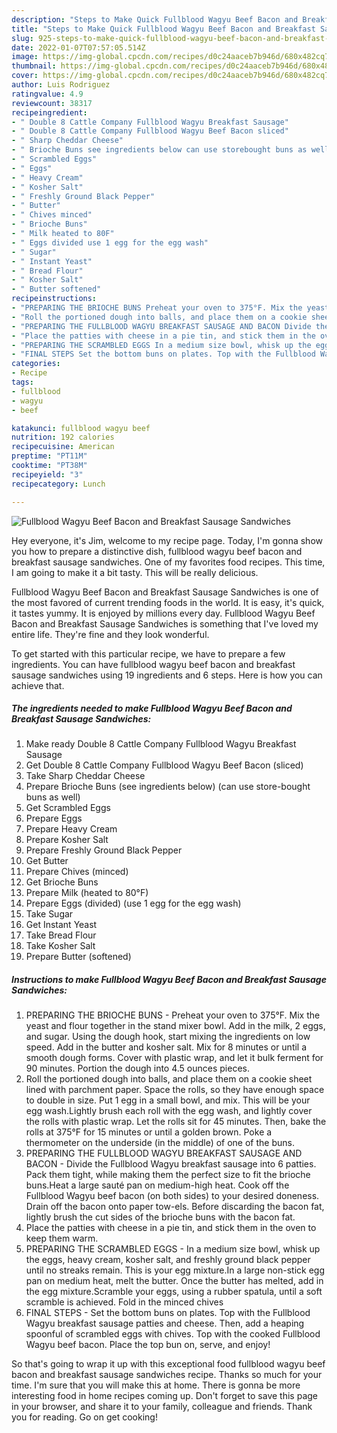```yaml
---
description: "Steps to Make Quick Fullblood Wagyu Beef Bacon and Breakfast Sausage Sandwiches"
title: "Steps to Make Quick Fullblood Wagyu Beef Bacon and Breakfast Sausage Sandwiches"
slug: 925-steps-to-make-quick-fullblood-wagyu-beef-bacon-and-breakfast-sausage-sandwiches
date: 2022-01-07T07:57:05.514Z
image: https://img-global.cpcdn.com/recipes/d0c24aaceb7b946d/680x482cq70/fullblood-wagyu-beef-bacon-and-breakfast-sausage-sandwiches-recipe-main-photo.jpg
thumbnail: https://img-global.cpcdn.com/recipes/d0c24aaceb7b946d/680x482cq70/fullblood-wagyu-beef-bacon-and-breakfast-sausage-sandwiches-recipe-main-photo.jpg
cover: https://img-global.cpcdn.com/recipes/d0c24aaceb7b946d/680x482cq70/fullblood-wagyu-beef-bacon-and-breakfast-sausage-sandwiches-recipe-main-photo.jpg
author: Luis Rodriguez
ratingvalue: 4.9
reviewcount: 38317
recipeingredient:
- " Double 8 Cattle Company Fullblood Wagyu Breakfast Sausage"
- " Double 8 Cattle Company Fullblood Wagyu Beef Bacon sliced"
- " Sharp Cheddar Cheese"
- " Brioche Buns see ingredients below can use storebought buns as well"
- " Scrambled Eggs"
- " Eggs"
- " Heavy Cream"
- " Kosher Salt"
- " Freshly Ground Black Pepper"
- " Butter"
- " Chives minced"
- " Brioche Buns"
- " Milk heated to 80F"
- " Eggs divided use 1 egg for the egg wash"
- " Sugar"
- " Instant Yeast"
- " Bread Flour"
- " Kosher Salt"
- " Butter softened"
recipeinstructions:
- "PREPARING THE BRIOCHE BUNS Preheat your oven to 375°F. Mix the yeast and flour together in the stand mixer bowl. Add in the milk, 2 eggs, and sugar. Using the dough hook, start mixing the ingredients on low speed. Add in the butter and kosher salt. Mix for 8 minutes or until a smooth dough forms. Cover with plastic wrap, and let it bulk ferment for 90 minutes. Portion the dough into 4.5 ounces pieces."
- "Roll the portioned dough into balls, and place them on a cookie sheet lined with parchment paper. Space the rolls, so they have enough space to double in size. Put 1 egg in a small bowl, and mix. This will be your egg wash.Lightly brush each roll with the egg wash, and lightly cover the rolls with plastic wrap. Let the rolls sit for 45 minutes. Then, bake the rolls at 375°F for 15 minutes or until a golden brown. Poke a thermometer on the underside (in the middle) of one of the buns."
- "PREPARING THE FULLBLOOD WAGYU BREAKFAST SAUSAGE AND BACON Divide the Fullblood Wagyu breakfast sausage into 6 patties. Pack them tight, while making them the perfect size to fit the brioche buns.Heat a large sauté pan on medium-high heat. Cook off the Fullblood Wagyu beef bacon (on both sides) to your desired doneness. Drain off the bacon onto paper tow-els. Before discarding the bacon fat, lightly brush the cut sides of the brioche buns with the bacon fat."
- "Place the patties with cheese in a pie tin, and stick them in the oven to keep them warm."
- "PREPARING THE SCRAMBLED EGGS In a medium size bowl, whisk up the eggs, heavy cream, kosher salt, and freshly ground black pepper until no streaks remain. This is your egg mixture.In a large non-stick egg pan on medium heat, melt the butter. Once the butter has melted, add in the egg mixture.Scramble your eggs, using a rubber spatula, until a soft scramble is achieved. Fold in the minced chives"
- "FINAL STEPS Set the bottom buns on plates. Top with the Fullblood Wagyu breakfast sausage patties and cheese. Then, add a heaping spoonful of scrambled eggs with chives. Top with the cooked Fullblood Wagyu beef bacon. Place the top bun on, serve, and enjoy!"
categories:
- Recipe
tags:
- fullblood
- wagyu
- beef

katakunci: fullblood wagyu beef 
nutrition: 192 calories
recipecuisine: American
preptime: "PT11M"
cooktime: "PT38M"
recipeyield: "3"
recipecategory: Lunch

---
```



![Fullblood Wagyu Beef Bacon and Breakfast Sausage Sandwiches](https://img-global.cpcdn.com/recipes/d0c24aaceb7b946d/680x482cq70/fullblood-wagyu-beef-bacon-and-breakfast-sausage-sandwiches-recipe-main-photo.jpg)

Hey everyone, it's Jim, welcome to my recipe page. Today, I'm gonna show you how to prepare a distinctive dish, fullblood wagyu beef bacon and breakfast sausage sandwiches. One of my favorites food recipes. This time, I am going to make it a bit tasty. This will be really delicious.



Fullblood Wagyu Beef Bacon and Breakfast Sausage Sandwiches is one of the most favored of current trending foods in the world. It is easy, it's quick, it tastes yummy. It is enjoyed by millions every day. Fullblood Wagyu Beef Bacon and Breakfast Sausage Sandwiches is something that I've loved my entire life. They're fine and they look wonderful.


To get started with this particular recipe, we have to prepare a few ingredients. You can have fullblood wagyu beef bacon and breakfast sausage sandwiches using 19 ingredients and 6 steps. Here is how you can achieve that.

<!--inarticleads1-->

##### The ingredients needed to make Fullblood Wagyu Beef Bacon and Breakfast Sausage Sandwiches:

1. Make ready  Double 8 Cattle Company Fullblood Wagyu Breakfast Sausage
1. Get  Double 8 Cattle Company Fullblood Wagyu Beef Bacon (sliced)
1. Take  Sharp Cheddar Cheese
1. Prepare  Brioche Buns (see ingredients below) (can use store-bought buns as well)
1. Get  Scrambled Eggs
1. Prepare  Eggs
1. Prepare  Heavy Cream
1. Prepare  Kosher Salt
1. Prepare  Freshly Ground Black Pepper
1. Get  Butter
1. Prepare  Chives (minced)
1. Get  Brioche Buns
1. Prepare  Milk (heated to 80°F)
1. Prepare  Eggs (divided) (use 1 egg for the egg wash)
1. Take  Sugar
1. Get  Instant Yeast
1. Take  Bread Flour
1. Take  Kosher Salt
1. Prepare  Butter (softened)




<!--inarticleads2-->

##### Instructions to make Fullblood Wagyu Beef Bacon and Breakfast Sausage Sandwiches:

1. PREPARING THE BRIOCHE BUNS - Preheat your oven to 375°F. Mix the yeast and flour together in the stand mixer bowl. Add in the milk, 2 eggs, and sugar. Using the dough hook, start mixing the ingredients on low speed. Add in the butter and kosher salt. Mix for 8 minutes or until a smooth dough forms. Cover with plastic wrap, and let it bulk ferment for 90 minutes. Portion the dough into 4.5 ounces pieces.
1. Roll the portioned dough into balls, and place them on a cookie sheet lined with parchment paper. Space the rolls, so they have enough space to double in size. Put 1 egg in a small bowl, and mix. This will be your egg wash.Lightly brush each roll with the egg wash, and lightly cover the rolls with plastic wrap. Let the rolls sit for 45 minutes. Then, bake the rolls at 375°F for 15 minutes or until a golden brown. Poke a thermometer on the underside (in the middle) of one of the buns.
1. PREPARING THE FULLBLOOD WAGYU BREAKFAST SAUSAGE AND BACON - Divide the Fullblood Wagyu breakfast sausage into 6 patties. Pack them tight, while making them the perfect size to fit the brioche buns.Heat a large sauté pan on medium-high heat. Cook off the Fullblood Wagyu beef bacon (on both sides) to your desired doneness. Drain off the bacon onto paper tow-els. Before discarding the bacon fat, lightly brush the cut sides of the brioche buns with the bacon fat.
1. Place the patties with cheese in a pie tin, and stick them in the oven to keep them warm.
1. PREPARING THE SCRAMBLED EGGS - In a medium size bowl, whisk up the eggs, heavy cream, kosher salt, and freshly ground black pepper until no streaks remain. This is your egg mixture.In a large non-stick egg pan on medium heat, melt the butter. Once the butter has melted, add in the egg mixture.Scramble your eggs, using a rubber spatula, until a soft scramble is achieved. Fold in the minced chives
1. FINAL STEPS - Set the bottom buns on plates. Top with the Fullblood Wagyu breakfast sausage patties and cheese. Then, add a heaping spoonful of scrambled eggs with chives. Top with the cooked Fullblood Wagyu beef bacon. Place the top bun on, serve, and enjoy!




So that's going to wrap it up with this exceptional food fullblood wagyu beef bacon and breakfast sausage sandwiches recipe. Thanks so much for your time. I'm sure that you will make this at home. There is gonna be more interesting food in home recipes coming up. Don't forget to save this page in your browser, and share it to your family, colleague and friends. Thank you for reading. Go on get cooking!
